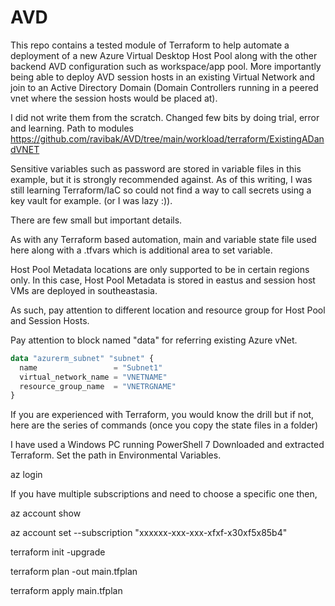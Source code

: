 # AVD

This repo contains a tested module of Terraform to help automate a deployment of a new Azure Virtual Desktop Host Pool along with the other backend AVD configuration such as workspace/app pool. More importantly being able to deploy AVD session hosts in an existing Virtual Network and join to an Active Directory Domain (Domain Controllers running in a peered vnet where the session hosts would be placed at).

I did not write them from the scratch. Changed few bits by doing trial, error and learning. 
Path to modules https://github.com/ravibak/AVD/tree/main/workload/terraform/ExistingADandVNET

Sensitive variables such as password are stored in variable files in this example, but it is strongly recommended against. As of this writing, I was still learning Terraform/IaC so could not find a way to call secrets using a key vault for example. (or I was lazy :)).

There are few small but important details.

As with any Terraform based automation, main and variable state file used here along with a .tfvars which is additional area to set variable.

Host Pool Metadata locations are only supported to be in certain regions only. In this case, Host Pool Metadata is stored in eastus and session host VMs are deployed in southeastasia. 

As such, pay attention to different location and resource group for Host Pool and Session Hosts.

Pay attention to block named "data" for referring existing Azure vNet.

```terraform
data "azurerm_subnet" "subnet" {
  name                 = "Subnet1"
  virtual_network_name = "VNETNAME"
  resource_group_name  = "VNETRGNAME"
}
```


If you are experienced with Terraform, you would know the drill but if not, here are the series of commands (once you copy the state files in a folder)

I have used a Windows PC running PowerShell 7
Downloaded and extracted Terraform. Set the path in Environmental Variables.

az login

If you have multiple subscriptions and need to choose a specific one then,

az account show

az account set --subscription "xxxxxx-xxx-xxx-xfxf-x30xf5x85b4"

terraform init -upgrade
 
terraform plan -out main.tfplan
 
terraform apply main.tfplan



